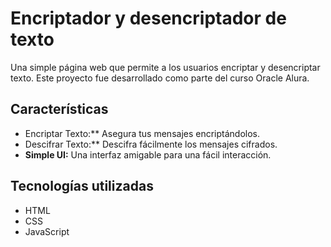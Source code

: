 # Encriptador y desencriptador de texto

Una simple página web que permite a los usuarios encriptar y desencriptar texto. Este proyecto fue desarrollado como parte del curso Oracle Alura.

## Características

- Encriptar Texto:** Asegura tus mensajes encriptándolos.
- Descifrar Texto:** Descifra fácilmente los mensajes cifrados.
- **Simple UI:** Una interfaz amigable para una fácil interacción.

## Tecnologías utilizadas

- HTML
- CSS
- JavaScript